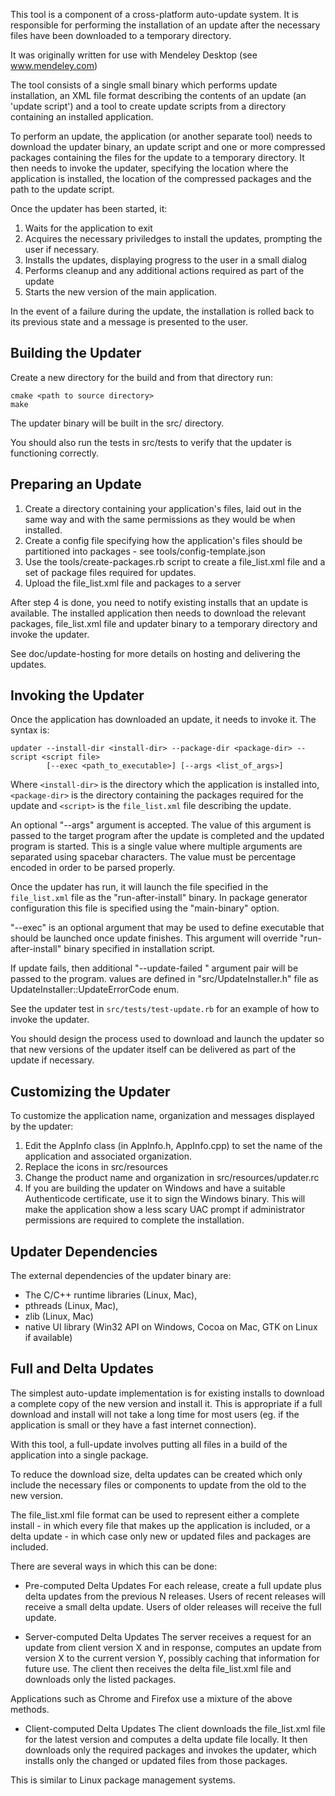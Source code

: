 This tool is a component of a cross-platform auto-update system.
It is responsible for performing the installation of an update after
the necessary files have been downloaded to a temporary directory.

It was originally written for use with Mendeley Desktop (see www.mendeley.com)

The tool consists of a single small binary which performs update installation,
an XML file format describing the contents of an update (an 'update script') 
and a tool to create update scripts from a directory containing an installed application.

To perform an update, the application (or another separate tool) needs to download
the updater binary, an update script and one or more compressed packages
containing the files for the update to a temporary directory.  It then needs
to invoke the updater, specifying the location where the application is installed,
the location of the compressed packages and the path to the update script.

Once the updater has been started, it:

 1. Waits for the application to exit
 2. Acquires the necessary priviledges to install the updates, prompting
    the user if necessary.
 3. Installs the updates, displaying progress to the user in a small dialog 
 4. Performs cleanup and any additional actions required as part of the update
 5. Starts the new version of the main application.

 In the event of a failure during the update, the installation is rolled back
 to its previous state and a message is presented to the user.

## Building the Updater

 Create a new directory for the build and from that directory run:

    cmake <path to source directory>
    make

 The updater binary will be built in the src/ directory.

 You should also run the tests in src/tests to verify that the updater is
 functioning correctly.

## Preparing an Update

 1. Create a directory containing your application's files,
    laid out in the same way and with the same permissions as they would be when installed.
 2. Create a config file specifying how the application's files should be
    partitioned into packages - see tools/config-template.json
 3. Use the tools/create-packages.rb script to create a file_list.xml file
    and a set of package files required for updates.
 4. Upload the file_list.xml file and packages to a server

 After step 4 is done, you need to notify existing installs that an update
 is available.  The installed application then needs to download the
 relevant packages, file_list.xml file and updater binary to a temporary
 directory and invoke the updater.

 See doc/update-hosting for more details on hosting and delivering the updates.

## Invoking the Updater

 Once the application has downloaded an update, it needs to invoke it.  The syntax is:

    updater --install-dir <install-dir> --package-dir <package-dir> --script <script file> 
            [--exec <path_to_executable>] [--args <list_of_args>]

 Where `<install-dir>` is the directory which the application is installed into,
 `<package-dir>` is the directory containing the packages required for the update
 and `<script>` is the `file_list.xml` file describing the update.
 
 An optional "--args" argument is accepted. The value of this argument is passed
 to the target program after the update is completed and the updated program
 is started. This is a single value where multiple arguments are separated
 using spacebar characters. The value must be percentage encoded in order to be
 parsed properly.

 Once the updater has run, it will launch the file specified in
 the `file_list.xml` file as the "run-after-install" binary. In package
 generator configuration this file is specified using the "main-binary" option.

 "--exec" is an optional argument that may be used to define executable that
 should be launched once update finishes. This argument will override
 "run-after-install" binary specified in installation script.

 If update fails, then additional "--update-failed <error-code>" argument pair
 will be passed to the program. <error-code> values are defined in
 "src/UpdateInstaller.h" file as UpdateInstaller::UpdateErrorCode enum.

 See the updater test in `src/tests/test-update.rb` for an example
 of how to invoke the updater.

 You should design the process used to download and launch the updater so that new
 versions of the updater itself can be delivered as part of the update if necessary.

## Customizing the Updater

 To customize the application name, organization and messages displayed by the updater:

  1. Edit the AppInfo class (in AppInfo.h, AppInfo.cpp) to set the name
     of the application and associated organization.
  2. Replace the icons in src/resources
  3. Change the product name and organization in src/resources/updater.rc
  4. If you are building the updater on Windows and have a suitable Authenticode
     certificate, use it to sign the Windows binary.  This will make the application
	 show a less scary UAC prompt if administrator permissions are required
	 to complete the installation.

## Updater Dependencies

 The external dependencies of the updater binary are:

 * The C/C++ runtime libraries (Linux, Mac),
 * pthreads (Linux, Mac),
 * zlib (Linux, Mac)
 * native UI library (Win32 API on Windows, Cocoa on Mac, GTK on Linux if available)

## Full and Delta Updates

 The simplest auto-update implementation is for existing installs
 to download a complete copy of the new version and install it.  This is
 appropriate if a full download and install will not take a long time for most users
 (eg. if the application is small or they have a fast internet connection).

 With this tool, a full-update involves putting all files in a build of
 the application into a single package.

 To reduce the download size, delta updates can be created which only include
 the necessary files or components to update from the old to the new version.

 The file_list.xml file format can be used to represent either a complete
 install - in which every file that makes up the application is included,
 or a delta update - in which case only new or updated files and packages
 are included.

 There are several ways in which this can be done:

 * Pre-computed Delta Updates
  For each release, create a full update plus delta updates from the
  previous N releases.  Users of recent releases will receive a small
  delta update.  Users of older releases will receive the full update.

 * Server-computed Delta Updates
  The server receives a request for an update from client version X and in response,
  computes an update from version X to the current version Y, possibly
  caching that information for future use.  The client then receives the
  delta file_list.xml file and downloads only the listed packages.

  Applications such as Chrome and Firefox use a mixture of the above methods.

 * Client-computed Delta Updates
  The client downloads the file_list.xml file for the latest version and
  computes a delta update file locally.  It then downloads only the required
  packages and invokes the updater, which installs only the changed or updated
  files from those packages.

  This is similar to Linux package management systems.
